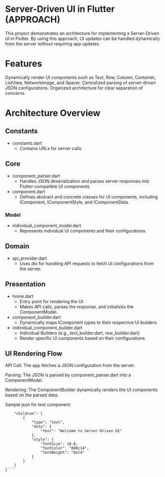 # Server-Driven UI in Flutter (APPROACH)

This project demonstrates an architecture for implementing a Server-Driven UI in Flutter. By using this approach, UI updates can be handled dynamically from the server without requiring app updates.

# Features
Dynamically render UI components such as Text, Row, Column, Container, ListView, NetworkImage, and Spacer.
Centralized parsing of server-driven JSON configurations.
Organized architecture for clear separation of concerns.


# Architecture Overview

## Constants
- constants.dart
  - Contains URLs for server calls.

## Core
- component_parser.dart
  - Handles JSON deserialization and parses server responses into Flutter-compatible UI components.
- component.dart
  - Defines abstract and concrete classes for UI components, including IComponent, IComponentStyle, and IComponentData.

### Model
- individual_component_model.dart
  - Represents individual UI components and their configurations.

## Domain
- api_provider.dart
  - Uses dio for handling API requests to fetch UI configurations from the server.

## Presentation
- home.dart
  - Entry point for rendering the UI.
  - Makes API calls, parses the response, and initializes the ComponentModel.
- component_builder.dart
  - Dynamically maps IComponent types to their respective UI builders.
- individual_component_builder.dart
  - Individual Builders (e.g., text_builder.dart, row_builder.dart)
  - Render specific UI components based on their configurations.

## UI Rendering Flow

API Call: The app fetches a JSON configuration from the server.

Parsing: The JSON is parsed by component_parser.dart into a ComponentModel.

Rendering: The ComponentBuilder dynamically renders the UI components based on the parsed data.

Sample json for text component: 
```{
    "children": [
        {
            "type": "text",
            "data": {
                "text": "Welcome to Server-Driven UI"
            },
            "style": {
                "fontSize": 18.0,
                "fontColor": "080c14",
                "fontWeight": "bold"
            }
        }
    ]
}```


